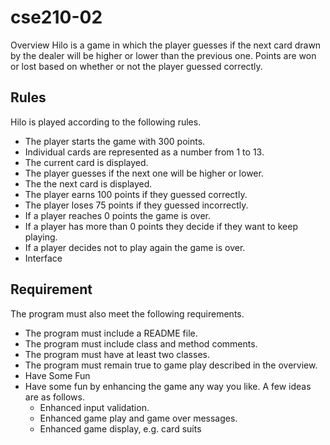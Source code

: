 # cse210-02
 
Overview
Hilo is a game in which the player guesses if the next card drawn by the dealer will be higher or lower than the previous one. Points are won or lost based on whether or not the player guessed correctly.

Rules
---
Hilo is played according to the following rules.

 - The player starts the game with 300 points.
 - Individual cards are represented as a number from 1 to 13.
 - The current card is displayed.
 - The player guesses if the next one will be higher or lower.
 - The the next card is displayed.
 - The player earns 100 points if they guessed correctly.
 - The player loses 75 points if they guessed incorrectly.
 - If a player reaches 0 points the game is over.
 - If a player has more than 0 points they decide if they want to keep playing.
 - If a player decides not to play again the game is over.
 - Interface


Requirement
---
The program must also meet the following requirements.

 - The program must include a README file.
 - The program must include class and method comments.
 - The program must have at least two classes.
 - The program must remain true to game play described in the overview.
 - Have Some Fun
 - Have some fun by enhancing the game any way you like. A few ideas are as follows.
   - Enhanced input validation.
   - Enhanced game play and game over messages.
   - Enhanced game display, e.g. card suits